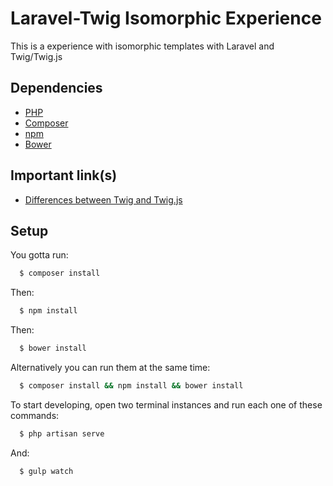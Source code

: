 # Laravel-Twig Isomorphic Experience

This is a experience with isomorphic templates with Laravel and Twig/Twig.js

## Dependencies

- [PHP](https://secure.php.net/downloads.php)
- [Composer](https://getcomposer.org/download/)
- [npm](https://www.npmjs.com)
- [Bower](http://bower.io/#install-bower)

## Important link(s)

- [Differences between Twig and Twig.js](https://github.com/justjohn/twig.js/wiki/Implementation-Notes)

## Setup

You gotta run:

```sh
  $ composer install
```

Then:

```sh
  $ npm install
```

Then:

```sh
  $ bower install
```

Alternatively you can run them at the same time:

```sh
  $ composer install && npm install && bower install
```

To start developing, open two terminal instances and run each one of these commands:

```sh
  $ php artisan serve
```

And:

```sh
  $ gulp watch
```